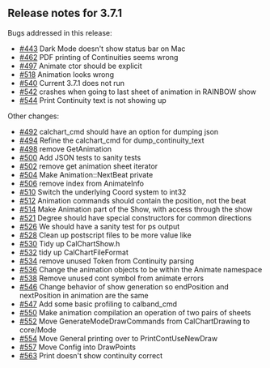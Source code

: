 ## Release notes for 3.7.1

Bugs addressed in this release:

* [#443](../../issues/443) Dark Mode doesn't show status bar on Mac
* [#462](../../issues/462) PDF printing of Continuities seems wrong
* [#497](../../issues/497) Animate ctor should be explicit
* [#518](../../issues/518) Animation looks wrong
* [#540](../../issues/540) Current 3.7.1 does not run
* [#542](../../issues/542) crashes when going to last sheet of animation in RAINBOW show
* [#544](../../issues/544) Print Continuity text is not showing up

Other changes:

* [#492](../../issues/492) calchart_cmd should have an option for dumping json
* [#494](../../issues/494) Refine the calchart_cmd for dump_continuity_text
* [#498](../../issues/498) remove GetAnimation
* [#500](../../issues/500) Add JSON tests to sanity tests
* [#502](../../issues/502) remove get animation sheet iterator
* [#504](../../issues/504) Make Animation::NextBeat private
* [#506](../../issues/506) remove index from AnimateInfo
* [#510](../../issues/510) Switch the underlying Coord system to int32
* [#512](../../issues/512) Animation commands should contain the position, not the beat
* [#514](../../issues/514) Make Animation part of the Show, with access through the show
* [#521](../../issues/521) Degree should have special constructors for common directions
* [#526](../../issues/526) We should have a sanity test for ps output
* [#528](../../issues/528) Clean up postscript files to be more value like
* [#530](../../issues/530) Tidy up CalChartShow.h
* [#532](../../issues/532) tidy up CalChartFileFormat
* [#534](../../issues/534) remove unused Token from Continuity parsing
* [#536](../../issues/536) Change the animation objects to be within the Animate namespace
* [#538](../../issues/538) Remove unused cont symbol from animate errors
* [#546](../../issues/546) Change behavior of show generation so endPosition and nextPosition in animation are the same
* [#547](../../issues/547) Add some basic profiling to calband_cmd
* [#550](../../issues/550) Make animation compilation an operation of two pairs of sheets
* [#552](../../issues/552) Move GenerateModeDrawCommands from CalChartDrawing to core/Mode
* [#554](../../issues/554) Move General printing over to PrintContUseNewDraw
* [#557](../../issues/557) Move Config into DrawPoints
* [#563](../../issues/563) Print doesn't show continuity correct

